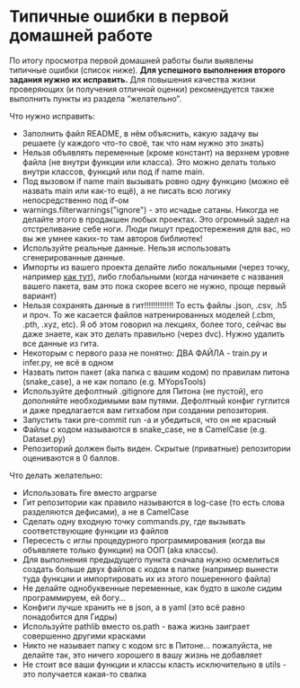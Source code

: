 # Типичные ошибки в первой домашней работе

По итогу просмотра первой домашней работы были выявлены типичные ошибки (список ниже).
**Для успешного выполнения второго задания нужно их исправить.**
Для повышения качества жизни проверяющих (и получения отличной оценки) рекомендуется также выполнить пункты из раздела “желательно”.

Что нужно исправить:
* Заполнить файл README, в нём объяснить, какую задачу вы решаете (у каждого что-то своё, так что нам нужно это знать)
* Нельзя объявлять переменные (кроме констант) на верхнем уровне файла (не внутри функции или класса). Это можно делать только внутри классов, функций или под if name main.
* Под вызовом if name main вызывать ровно одну функцию (можно её назвать main или как-то ещё), а не писать всю логику непосредственно под if-ом
* warnings.filterwarnings("ignore") - это исчадье сатаны. Никогда не делайте этого в продакшен любых проектах. Это огромный задел на отстреливание себе ноги. Люди пишут предостережения для вас, но вы же умнее каких-то там авторов библиотек!
* Используйте реальные данные. Нельзя использовать сгенерированные данные.
* Импорты из вашего проекта делайте либо локальными (через точку, например [как тут](https://github.com/v-goncharenko/mimics/blob/master/mimics/classifiers.py#L16)), либо глобальными (когда начинаете с названия вашего пакета, вам это пока скорее всего не нужно, проще первый вариант)
* Нельзя сохранять данные в гит!!!!!!!!!!!!! То есть файлы .json, .csv, .h5 и проч. То же касается файлов натренированных моделей (.cbm, .pth, .xyz, etc). Я об этом говорил на лекциях, более того, сейчас вы даже знаете, как это делать правильно (через dvc). Нужно удалить все данные из гита.
* Некоторым с первого раза не понятно: ДВА ФАЙЛА - train.py и infer.py, не всё в одном
* Назвать питон пакет (aka папка с вашим кодом) по правилам питона (snake_case), а не как попало (e.g. MYopsTools)
* Используйте дефолтный .gitignore для Питона (не пустой), его дополняйте необходимыми вам путями. Дефолтный конфиг гуглится и даже предлагается вам гитхабом при создании репозитория.
* Запустить таки pre-commit run -a и убедиться, что он не красный
* Файлы с кодом называются в snake_case, не в CamelCase (e.g. Dataset.py)
* Репозиторий должен быть виден. Скрытые (приватные) репозитории оцениваются в 0 баллов.

Что делать желательно:
* Использовать fire вместо argparse
* Гит репозитории как правило называются в log-case (то есть слова разделяются дефисами), а не в CamelCase
* Сделать одну входную точку commands.py, где вызывать соответствующие функции из файлов
* Пересесть с иглы процедурного программирования (когда вы объявляете только функции) на ООП (aka классы).
* Для выполнения предыдущего пункта сначала нужно осмелиться создать больше двух файлов с кодом в папке (например вынести туда функции и импортировать их из этого пошеренного файла)
* Не делайте однобуквенные переменные, как будто в школе сидим программируем, ей богу…
* Конфиги лучше хранить не в json, а в yaml (это всё равно понадобится для Гидры)
* Используйте pathlib вместо os.path - важа жизнь заиграет совершенно другими красками
* Никто не называет папку с кодом src в Питоне… пожалуйста, не делайте так, это ничего хорошего в вашу жизнь не добавляет
* Не стоит все ваши функции и классы класть исключительно в utils - это получается какая-то свалка
